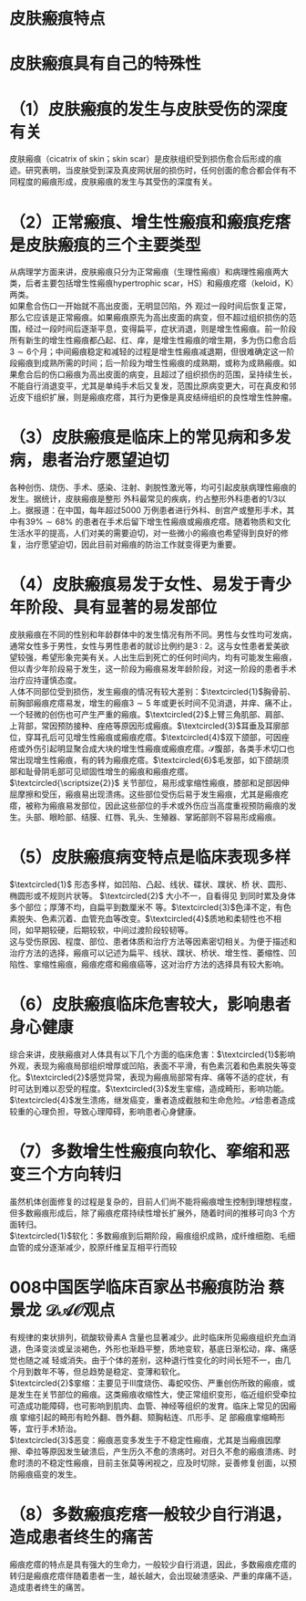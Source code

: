 # 皮肤瘢痕特点  
#  皮肤瘢痕具有自己的特殊性  
# （1）皮肤瘢痕的发生与皮肤受伤的深度有关  
皮肤瘢痕（cicatrix of skin；skin scar）是皮肤组织受到损伤愈合后形成的痕迹。研究表明，当皮肤受到深及真皮网状层的损伤时，任何创面的愈合都会伴有不同程度的瘢痕形成，皮肤瘢痕的发生与其受伤的深度有关。  
# （2）正常瘢痕、增生性瘢痕和瘢痕疙瘩是皮肤瘢痕的三个主要类型  
从病理学方面来讲，皮肤瘢痕只分为正常瘢痕（生理性瘢痕）和病理性瘢痕两大类，后者主要包括增生性瘢痕hypertrophic scar，HS）和瘢痕疙瘩（keloid，K）两类。  
如果愈合伤口一开始就不高出皮面，无明显凹陷，外 观过一段时间后恢复正常，那么它应该是正常瘢痕。如果瘢痕原先为高出皮面的病变，但不超过组织损伤的范围，经过一段时间后逐渐平息，变得扁平，症状消退，则是增生性瘢痕。前一阶段所有新生的增生性瘢痕都凸起、红、痒，是增生性瘢痕的增生期，多为伤口愈合后$3\sim6$个月；中间瘢痕稳定和减轻的过程是增生性瘢痕减退期，但很难确定这一阶段瘢痕到成熟所需的时间；后一阶段为增生性瘢痕的成熟期，或称为成熟瘢痕。如果愈合后的伤口瘢痕为高出皮面的病变，且超过了组织损伤的范围，呈持续生长，不能自行消退变平，尤其是单纯手术后又复发，范围比原病变更大，可在真皮和邻近皮下组织扩展，则是瘢痕疙瘩，其行为更像是真皮结缔组织的良性增生性肿瘤。  
# （3）皮肤瘢痕是临床上的常见病和多发病，患者治疗愿望迫切  
各种创伤、烧伤、手术、感染、注射、剥脱性激光等，均可引起皮肤病理性瘢痕的发生。据统计，皮肤瘢痕是整形 外科最常见的疾病，约占整形外科患者的1/3以上。据报道：在中国，每年超过5000 万例患者进行外科、剖宫产或整形手术，其中有$39\%\sim68\%$ 的患者在手术后留下增生性瘢痕或瘢痕疙瘩。随着物质和文化生活水平的提高，人们对美的需要迫切，对一些微小的瘢痕也希望得到良好的修复，治疗愿望迫切，因此目前对瘢痕的防治工作就变得更为重要。  
# （4）皮肤瘢痕易发于女性、易发于青少年阶段、具有显著的易发部位  
皮肤瘢痕在不同的性别和年龄群体中的发生情况有所不同。男性与女性均可发病，通常女性多于男性，女性与男性患者的就诊比例约是$3~:~2$。这与女性患者爱美欲望较强，希望形象完美有关。人出生后到死亡的任何时间内，均有可能发生瘢痕，但以青少年阶段易于发生，这一阶段为瘢痕易发年龄阶段，对这一阶段的患者手术治疗应持谨慎态度。  
人体不同部位受到损伤，发生瘢痕的情况有较大差别：$\textcircled{1}$胸骨前、前胸部瘢痕疙瘩易发，增生的瘢痕$3\sim5$ 年或更长时间不见消退，并痒、痛不止，一个轻微的创伤也可产生严重的瘢痕。$\textcircled{2}$上臂三角肌部、肩部、上背部，常因预防接种、痤疮等原因形成瘢痕。$\textcircled{3}$耳垂及耳廓部位，穿耳孔后可见增生性瘢痕或瘢痕疙瘩。$\textcircled{4}$双下颌部，可因痤疮或外伤引起明显聚合成大块的增生性瘢痕或瘢痕疙瘩。$\mathcal{S}$腹部，各类手术切口也常出现增生性瘢痕，有的转为瘢痕疙瘩。$\textcircled{6}$毛发部，如下颌胡须部和耻骨阴毛部可见顽固性增生的瘢痕和瘢痕疙瘩。 $\textcircled{\scriptsize{2}}$ 关节部位，易形成挛缩性瘢痕，膝部和足部因伸 屈摩擦和受压，瘢痕易出现溃疡。这些部位受伤后易于发生瘢痕，尤其是瘢痕疙瘩，被称为瘢痕易发部位，因此这些部位的手术或外伤应当高度重视预防瘢痕的发生。头部、眼睑部、结膜、红唇、乳头、生殖器、掌跖部则不容易形成瘢痕。  
# （5）皮肤瘢痕病变特点是临床表现多样  
$\textcircled{1}$ 形态多样，如凹陷、凸起、线状、碟状、蹼状、桥 状、圆形、椭圆形或不规则片状等。 $\textcircled{2}$ 大小不一，自看得见 到同时累及身体多个部位；厚薄不均，自扁平到数厘米不 等。$\textcircled{3}$色泽不定，有色素脱失、色素沉着、血管充血等改变。$\textcircled{4}$质地和柔韧性也不相同，如早期较硬，后期较软，中间过渡阶段较韧等。  
这与受伤原因、程度、部位、患者体质和治疗方法等因素密切相关。为便于描述和治疗方法的选择，瘢痕可以记述为扁平、线状、蹼状、桥状、增生性、萎缩性、凹陷性、挛缩性瘢痕，瘢痕疙瘩和瘢痕癌等，这对治疗方法的选择具有较大影响。  
# （6）皮肤瘢痕临床危害较大，影响患者身心健康  
综合来讲，皮肤瘢痕对人体具有以下几个方面的临床危害：$\textcircled{1}$影响外观，表现为瘢痕局部组织增厚或凹陷，表面不平滑，有色素沉着和色素脱失等变化。$\textcircled{2}$感觉异常，表现为瘢痕局部常有痒、痛等不适的症状，有时可达到难以忍受的程度。$\textcircled{3}$发生挛缩，造成畸形，影响功能。$\textcircled{4}$发生溃疡，继发癌变，重者造成截肢和生命危险。$\mathcal{S}$给患者造成较重的心理负担，导致心理障碍，影响患者心身健康。  
# （7）多数增生性瘢痕向软化、挛缩和恶变三个方向转归  
虽然机体创面修复的过程是复杂的，目前人们尚不能将瘢痕增生控制到理想程度，但多数瘢痕形成后，除了瘢痕疙瘩持续性增长扩展外，随着时间的推移可向3 个方面转归。  
$\textcircled{1}$软化：多数瘢痕到后期阶段，瘢痕组织成熟，成纤维细胞、毛细血管的成分逐渐减少，胶原纤维呈互相平行而较  
# 008中国医学临床百家丛书瘢痕防治 蔡景龙 $\mathcal{D A O}$观点  
有规律的束状排列，硫酸软骨素A 含量也显著减少。此时临床所见瘢痕组织充血消退，色泽变淡或呈淡褐色，外形也渐趋平整，质地变软，基底日渐松动，痒、痛感觉也随之减 轻或消失。由于个体的差别，这种退行性变化的时间长短不一，由几个月到数年不等，但总趋势是稳定、变薄和软化。  
$\textcircled{2}$挛缩：主要见于Ⅲ度烧伤、毒蛇咬伤、严重创伤所致的瘢痕，或是发生在关节部位的瘢痕。这类瘢痕收缩性大，使正常组织变形，临近组织受牵拉可造成功能障碍，也可影响到肌肉、血管、神经等组织的发育。临床上常见的因瘢痕 挛缩引起的畸形有睑外翻、唇外翻、颏胸粘连、爪形手、足 部瘢痕挛缩畸形等，宜行手术矫治。  
$\textcircled{3}$恶变：瘢痕恶变多发生于不稳定性瘢痕，尤其是当瘢痕因摩擦、牵拉等原因发生破溃后，产生历久不愈的溃疡时。对日久不愈的瘢痕溃疡、时愈时溃的不稳定性瘢痕，目前主张莫等闲视之，应及时切除，妥善修复创面，以预防瘢痕癌变的发生。  
# （8）多数瘢痕疙瘩一般较少自行消退，造成患者终生的痛苦  
瘢痕疙瘩的特点是具有强大的生命力，一般较少自行消退，因此，多数瘢痕疙瘩的转归是瘢痕疙瘩伴随着患者一生，越长越大，会出现破溃感染、严重的痒痛不适，造成患者终生的痛苦。  